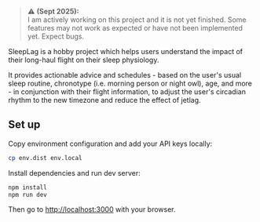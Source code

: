 > ⚠️ **(Sept 2025):**  
> I am actively working on this project and it is not yet finished. Some features may not work as expected or have not been implemented yet. Expect bugs.

SleepLag is a hobby project which helps users understand the impact of their long-haul flight on their sleep physiology. 

It provides actionable advice and schedules - based on the user's usual sleep routine, chronotype (i.e. morning person or night owl), age, and more - in conjunction with their flight information, to adjust the user's circadian rhythm to the new timezone and reduce the effect of jetlag.
<!-- 
Features:
- Flight information
-- Length: 

- identifies the physiological impacts of the user's flight
- assist in reducing jet lag -->

## Set up

Copy environment configuration and add your API keys locally:

```bash
cp env.dist env.local
```

Install dependencies and run dev server:

```bash
npm install
npm run dev
```

Then go to [http://localhost:3000](http://localhost:3000) with your browser.
